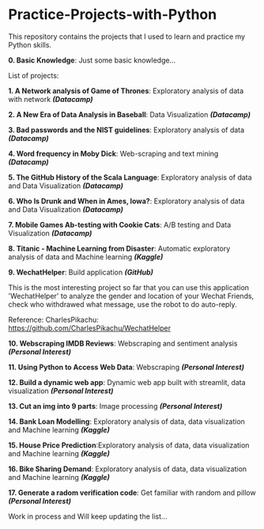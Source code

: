 # Practice-Projects-with-Python

This repository contains the projects that I used to learn and practice my Python skills.

**0. Basic Knowledge**: Just some basic knowledge...

List of projects:

**1. A Network analysis of Game of Thrones**: Exploratory analysis of data with network ***(Datacamp)***

**2. A New Era of Data Analysis in Baseball**: Data Visualization ***(Datacamp)***

**3. Bad passwords and the NIST guidelines**: Exploratory analysis of data ***(Datacamp)***

**4. Word frequency in Moby Dick**: Web-scraping and text mining ***(Datacamp)***

**5. The GitHub History of the Scala Language**: Exploratory analysis of data and Data Visualization ***(Datacamp)***

**6. Who Is Drunk and When in Ames, Iowa?**: Exploratory analysis of data and Data Visualization ***(Datacamp)***

**7. Mobile Games Ab-testing with Cookie Cats**: A/B testing and Data Visualization ***(Datacamp)***

**8. Titanic - Machine Learning from Disaster**: Automatic exploratory analysis of data and Machine learning ***(Kaggle)***

**9. WechatHelper**: Build application ***(GitHub)***

This is the most interesting project so far that you can use this application 'WechatHelper' to analyze the gender and location of your Wechat Friends, check who withdrawed what message, use the robot to do auto-reply. 

Reference: CharlesPikachu: https://github.com/CharlesPikachu/WechatHelper

**10. Webscraping IMDB Reviews**: Webscraping and sentiment analysis ***(Personal Interest)***

**11. Using Python to Access Web Data**: Webscraping ***(Personal Interest)***

**12. Build a dynamic web app**: Dynamic web app built with streamlit, data visualization ***(Personal Interest)***

**13. Cut an img into 9 parts**: Image processing ***(Personal Interest)***

**14. Bank Loan Modelling**: Exploratory analysis of data, data visualization and Machine learning ***(Kaggle)***

**15. House Price Prediction**:Exploratory analysis of data, data visualization and Machine learning ***(Kaggle)***

**16. Bike Sharing Demand**: Exploratory analysis of data, data visualization and Machine learning ***(Kaggle)***

**17. Generate a radom verification code**: Get familiar with random and pillow ***(Personal Interest)*** 

Work in process and Will keep updating the list...
